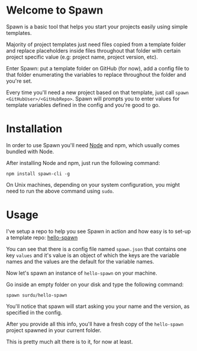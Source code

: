 # Welcome to Spawn

Spawn is a basic tool that helps you start your projects easily using simple templates.

Majority of project templates just need files copied from a template folder and replace placeholders inside files throughout that folder with certain project specific value (e.g: project name, project version, etc).

Enter Spawn: put a template folder on GitHub (for now), add a config file to that folder enumerating the variables to replace throughout the folder and you're set.

Every time you'll need a new project based on that template, just call `spawn <GitHubUser>/<GitHubRepo>`. Spawn will prompts you to enter values for template variables defined in the config and you're good to go.

# Installation

In order to use Spawn you'll need [Node](https://nodejs.org) and npm, which usually comes bundled with Node.

After installing Node and npm, just run the following command:

```
npm install spawn-cli -g
```

On Unix machines, depending on your system configuration, you might need to run the above command using `sudo`.

# Usage

I've setup a repo to help you see Spawn in action and how easy is to set-up a template repo: [hello-spawn](https://github.com/surdu/hello-spawn)

You can see that there is a config file named `spawn.json` that contains one key `values` and it's value is an object of which the keys are the variable names and the values are the default for the variable names.

Now let's spawn an instance of `hello-spawn` on your machine.

Go inside an empty folder on your disk and type the following command:

```
spawn surdu/hello-spawn
```

You'll notice that spawn will start asking you your name and the version, as specified in the config.

After you provide all this info, you'll have a fresh copy of the `hello-spawn` project spawned in your current folder.

This is pretty much alt there is to it, for now at least.
